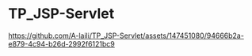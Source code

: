 # TP_JSP-Servlet


https://github.com/A-laili/TP_JSP-Servlet/assets/147451080/94666b2a-e879-4c94-b26d-2992f6121bc9

